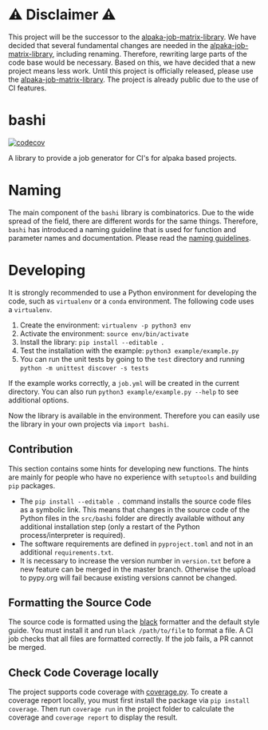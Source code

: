 # ⚠️ Disclaimer ⚠️

This project will be the successor to the [alpaka-job-matrix-library](https://github.com/alpaka-group/alpaka-job-matrix-library). We have decided that several fundamental changes are needed in the [alpaka-job-matrix-library](https://github.com/alpaka-group/alpaka-job-matrix-library), including renaming. Therefore, rewriting large parts of the code base would be necessary. Based on this, we have decided that a new project means less work. Until this project is officially released, please use the [alpaka-job-matrix-library](https://github.com/alpaka-group/alpaka-job-matrix-library). The project is already public due to the use of CI features.

# bashi

[![codecov](https://codecov.io/github/alpaka-group/bashi/graph/badge.svg?token=QEF8G02ZST)](https://codecov.io/github/alpaka-group/bashi)

A library to provide a job generator for CI's for alpaka based projects.

# Naming

The main component of the `bashi` library is combinatorics. Due to the wide spread of the field, there are different words for the same things. Therefore, `bashi` has introduced a naming guideline that is used for function and parameter names and documentation. Please read the [naming guidelines](docs/naming.md).

# Developing

It is strongly recommended to use a Python environment for developing the code, such as `virtualenv` or a `conda` environment. The following code uses a `virtualenv`.

1. Create the environment: `virtualenv -p python3 env`
2. Activate the environment: `source env/bin/activate`
3. Install the library: `pip install --editable .`
4. Test the installation with the example: `python3 example/example.py`
5. You can run the unit tests by going to the `test` directory and running `python -m unittest discover -s tests`

If the example works correctly, a `job.yml` will be created in the current directory. You can also run `python3 example/example.py --help` to see additional options.

Now the library is available in the environment. Therefore you can easily use the library in your own projects via `import bashi`.

## Contribution

This section contains some hints for developing new functions. The hints are mainly for people who have no experience with `setuptools` and building `pip` packages.

* The `pip install --editable .` command installs the source code files as a symbolic link. This means that changes in the source code of the Python files in the `src/bashi` folder are directly available without any additional installation step (only a restart of the Python process/interpreter is required).
* The software requirements are defined in `pyproject.toml` and not in an additional `requirements.txt`.
* It is necessary to increase the version number in `version.txt` before a new feature can be merged in the master branch. Otherwise the upload to pypy.org will fail because existing versions cannot be changed.

## Formatting the Source Code

The source code is formatted using the [black](https://pypi.org/project/black/) formatter and the default style guide. You must install it and run `black /path/to/file` to format a file. A CI job checks that all files are formatted correctly. If the job fails, a PR cannot be merged.

## Check Code Coverage locally

The project supports code coverage with [coverage.py](https://coverage.readthedocs.io). To create a coverage report locally, you must first install the package via `pip install coverage`. Then run `coverage run` in the project folder to calculate the coverage and `coverage report` to display the result.
